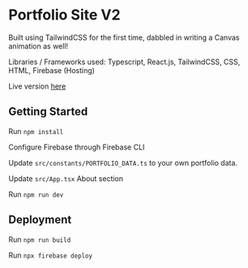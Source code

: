 # Portfolio Site V2
Built using TailwindCSS for the first time, dabbled in writing a Canvas animation as well!

Libraries / Frameworks used: Typescript, React.js, TailwindCSS, CSS, HTML, Firebase (Hosting)

Live version [here](https://locchuong.dev)

## Getting Started
Run `npm install`

Configure Firebase through Firebase CLI

Update `src/constants/PORTFOLIO_DATA.ts` to your own portfolio data.

Update `src/App.tsx` About section

Run `npm run dev`

## Deployment

Run `npm run build`

Run `npx firebase deploy`
